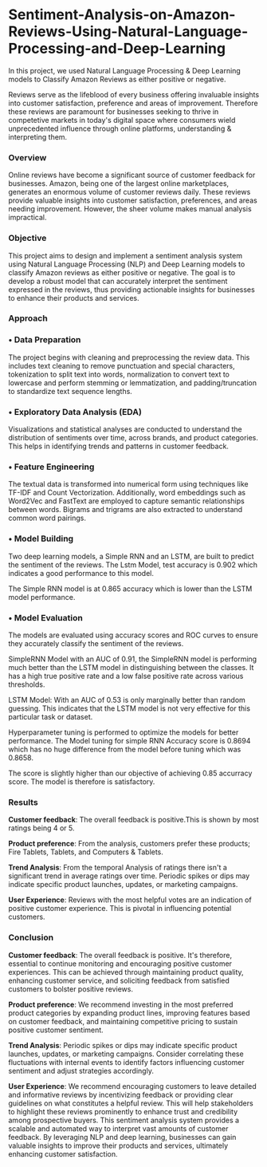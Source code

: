 # Sentiment-Analysis-on-Amazon-Reviews-Using-Natural-Language-Processing-and-Deep-Learning
In this project, we used Natural Language Processing & Deep Learning models to Classify Amazon Reviews as either positive or negative. 

Reviews serve as the lifeblood of every business offering invaluable insights into customer satisfaction, preference and areas of improvement. Therefore these reviews are paramount for businesses seeking to thrive in competetive markets in today's digital space where consumers wield unprecedented influence through online platforms, understanding & interpreting them.

### Overview

Online reviews have become a significant source of customer feedback for businesses. Amazon, being one of the largest online marketplaces, generates an enormous volume of customer reviews daily. These reviews provide valuable insights into customer satisfaction, preferences, and areas needing improvement. However, the sheer volume makes manual analysis impractical.

### Objective

This project aims to design and implement a sentiment analysis system using Natural Language Processing (NLP) and Deep Learning models to classify Amazon reviews as either positive or negative. The goal is to develop a robust model that can accurately interpret the sentiment expressed in the reviews, thus providing actionable insights for businesses to enhance their products and services.

### Approach

### •	Data Preparation

The project begins with cleaning and preprocessing the review data. This includes text cleaning to remove punctuation and special characters, tokenization to split text into words, normalization to convert text to lowercase and perform stemming or lemmatization, and padding/truncation to standardize text sequence lengths.

### •	Exploratory Data Analysis (EDA)

Visualizations and statistical analyses are conducted to understand the distribution of sentiments over time, across brands, and product categories. This helps in identifying trends and patterns in customer feedback.

### •	Feature Engineering

The textual data is transformed into numerical form using techniques like TF-IDF and Count Vectorization. Additionally, word embeddings such as Word2Vec and FastText are employed to capture semantic relationships between words. Bigrams and trigrams are also extracted to understand common word pairings.

### •	Model Building 

Two deep learning models, a Simple RNN and an LSTM, are built to predict the sentiment of the reviews.
The Lstm Model, test accuracy is 0.902 which indicates a good performance to this model. 

The Simple RNN model is at 0.865 accuracy which is lower than the LSTM model performance.

### •	Model Evaluation

The models are evaluated using accuracy scores and ROC curves to ensure they accurately classify the sentiment of the reviews.

SimpleRNN Model with an AUC of 0.91, the SimpleRNN model is performing much better than the LSTM model in distinguishing between the classes. It has a high true positive rate and a low false positive rate across various thresholds.

LSTM Model: With an AUC of 0.53 is only marginally better than random guessing. This indicates that the LSTM model is not very effective for this particular task or dataset.

Hyperparameter tuning is performed to optimize the models for better performance.
The Model tuning for simple RNN Accuracy score is 0.8694 which has no huge difference from the model before tuning which was 0.8658.

The score is slightly higher than our objective of achieving 0.85 accurracy score. The model is therefore is satisfactory.

### Results

**Customer feedback**: The overall feedback is positive.This is shown by most ratings being 4 or 5. 
 
**Product preference**: From the analysis, customers prefer these products; Fire Tablets, Tablets, and Computers & Tablets.

**Trend Analysis**: From the temporal Analysis of ratings there isn't a significant trend in average ratings over time. Periodic spikes or dips may indicate specific product launches, updates, or marketing campaigns. 

**User Experience**: Reviews with the most helpful votes are an indication of positive customer experience. This is pivotal in influencing potential customers. 
  

### Conclusion
**Customer feedback**: The overall feedback is positive.
It's therefore, essential to continue monitoring and encouraging positive customer experiences. This can be achieved through maintaining product quality, enhancing customer service, and soliciting feedback from satisfied customers to bolster positive reviews.

**Product preference**: We recommend investing in the most preferred product categories by expanding product lines, improving features based on customer feedback, and maintaining competitive pricing to sustain positive customer sentiment.

**Trend Analysis**: Periodic spikes or dips may indicate specific product launches, updates, or marketing campaigns. 
Consider correlating these fluctuations with internal events to identify factors influencing customer sentiment and adjust strategies accordingly.

**User Experience**: We recommend encouraging customers to leave detailed and informative reviews by incentivizing feedback or providing clear guidelines on what constitutes a helpful review. This will help stakeholders to highlight these reviews prominently to enhance trust and credibility among prospective buyers.
This sentiment analysis system provides a scalable and automated way to interpret vast amounts of customer feedback. By leveraging NLP and deep learning, businesses can gain valuable insights to improve their products and services, ultimately enhancing customer satisfaction.

